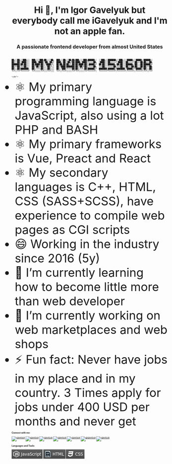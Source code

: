 <h1 align="center">Hi 👋, I'm Igor Gavelyuk but everybody call me iGavelyuk and I'm not an apple fan.</h1>
<h3 align="center">A passionate frontend developer from almost United States</h3>
<div style="font-size: 6px">
<pre style="font-size: 6px">

██╗░░██╗░░███╗░░  ███╗░░░███╗██╗░░░██╗  ███╗░░██╗░░██╗██╗███╗░░░███╗██████╗░  ░░███╗░░███████╗░░███╗░░░█████╗░░█████╗░██████╗░
██║░░██║░████║░░  ████╗░████║╚██╗░██╔╝  ████╗░██║░██╔╝██║████╗░████║╚════██╗  ░████║░░██╔════╝░████║░░██╔═══╝░██╔══██╗██╔══██╗
███████║██╔██║░░  ██╔████╔██║░╚████╔╝░  ██╔██╗██║██╔╝░██║██╔████╔██║░█████╔╝  ██╔██║░░██████╗░██╔██║░░██████╗░██║░░██║██████╔╝
██╔══██║╚═╝██║░░  ██║╚██╔╝██║░░╚██╔╝░░  ██║╚████║███████║██║╚██╔╝██║░╚═══██╗  ╚═╝██║░░╚════██╗╚═╝██║░░██╔══██╗██║░░██║██╔══██╗
██║░░██║███████╗  ██║░╚═╝░██║░░░██║░░░  ██║░╚███║╚════██║██║░╚═╝░██║██████╔╝  ███████╗██████╔╝███████╗╚█████╔╝╚█████╔╝██║░░██║
╚═╝░░╚═╝╚══════╝  ╚═╝░░░░░╚═╝░░░╚═╝░░░  ╚═╝░░╚══╝░░░░░╚═╝╚═╝░░░░░╚═╝╚═════╝░  ╚══════╝╚═════╝░╚══════╝░╚════╝░░╚════╝░╚═╝░░╚═╝
</pre>
</div">

<ul>
  <li style="font-size: 38px"> ⚛️ My primary programming language is JavaScript, also using a lot PHP and BASH</li>
  <li style="font-size: 38px">⚛️ My primary frameworks is Vue, Preact and React</li>
  <li style="font-size: 38px">⚛️ My secondary languages is C++, HTML, CSS (SASS+SCSS), have experience to compile web pages as CGI scripts</li>
  <li style="font-size: 38px">😄 Working in the industry since 2016 (5y)</li>
  <li style="font-size: 38px">🌱 I’m currently learning how to become little more than web developer</li>
  <li style="font-size: 38px">🔭 I’m currently working on web marketplaces and web shops</li>
  <li style="font-size: 38px">⚡ Fun fact: Never have jobs in my place and in my country. 3 Times apply for jobs under 400 USD per months and never get</li>
</ul>
<h3 align="left">Connect with me:</h3>
<p align="left">
<a href="https://codepen.io/igavelyuk" target="blank"><img align="center" src="https://raw.githubusercontent.com/rahuldkjain/github-profile-readme-generator/master/src/images/icons/Social/codepen.svg" alt="igavelyuk" height="30" width="40" /></a>
<a href="https://dev.to/igavelyuk" target="blank"><img align="center" src="https://cdn.jsdelivr.net/npm/simple-icons@3.0.1/icons/dev-dot-to.svg" alt="igavelyuk" height="30" width="40" /></a>
<a href="https://twitter.com/igavelyuk" target="blank"><img align="center" src="https://raw.githubusercontent.com/rahuldkjain/github-profile-readme-generator/master/src/images/icons/Social/twitter.svg" alt="igavelyuk" height="30" width="40" /></a>
<a href="https://linkedin.com/in/igavelyuk" target="blank"><img align="center" src="https://raw.githubusercontent.com/rahuldkjain/github-profile-readme-generator/master/src/images/icons/Social/linked-in-alt.svg" alt="igavelyuk" height="30" width="40" /></a>
<a href="https://instagram.com/igavelyuk" target="blank"><img align="center" src="https://raw.githubusercontent.com/rahuldkjain/github-profile-readme-generator/master/src/images/icons/Social/instagram.svg" alt="igavelyuk" height="30" width="40" /></a>
<a href="https://medium.com/@igavelyuk" target="blank"><img align="center" src="https://raw.githubusercontent.com/rahuldkjain/github-profile-readme-generator/master/src/images/icons/Social/medium.svg" alt="@igavelyuk" height="30" width="40" /></a>
<a href="https://www.topcoder.com/members/igavelyuk" target="blank"><img align="center" src="https://cdn.jsdelivr.net/npm/simple-icons@3.0.1/icons/topcoder.svg" alt="igavelyuk" height="30" width="40" /></a>
</p>

<h3 align="left">Languages and Tools:</h3>
<img align="center" src="https://github.com/igavelyuk/igavelyuk/blob/main/js.png" alt="JS" />
<img align="center" src="https://github.com/igavelyuk/igavelyuk/blob/main/html.png" alt="HTML" />
<img align="center" src="https://github.com/igavelyuk/igavelyuk/blob/main/css.png" alt="CSS" />

<!--
**igavelyuk/igavelyuk** is a ✨ _special_ ✨ repository because its `README.md` (this file) appears on your GitHub profile.

Here are some ideas to get you started:

- 🔭 I’m currently working on ...
- 🌱 I’m currently learning ...
- 👯 I’m looking to collaborate on ...
- 🤔 I’m looking for help with ...
- 💬 Ask me about ...
- 📫 How to reach me: ...
- 😄 Pronouns: ...
- ⚡ Fun fact: ...
-->
